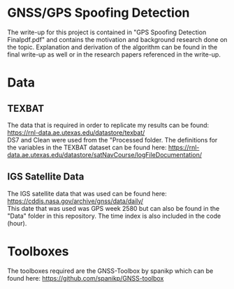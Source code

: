 # GNSS/GPS Spoofing Detection

The write-up for this project is contained in "GPS Spoofing Detection Finalpdf.pdf" and contains the motivation and background research done on the topic. Explanation and derivation of the algorithm can be found in the final write-up as well or in the research papers referenced in the write-up.

# Data
## TEXBAT
The data that is required in order to replicate my results can be found: https://rnl-data.ae.utexas.edu/datastore/texbat/  
DS7 and Clean were used from the "Processed folder.
The definitions for the variables in the TEXBAT dataset can be found here: https://rnl-data.ae.utexas.edu/datastore/satNavCourse/logFileDocumentation/  

## IGS Satellite Data
The IGS satellite data that was used can be found here: https://cddis.nasa.gov/archive/gnss/data/daily/  
This date that was used was GPS week 2580 but can also be found in the "Data" folder in this repository. The time index is also included in the code (hour).

# Toolboxes
The toolboxes required are the GNSS-Toolbox by spanikp which can be found here: https://github.com/spanikp/GNSS-toolbox  


